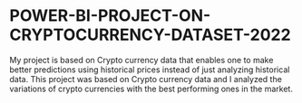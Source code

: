 # POWER-BI-PROJECT-ON-CRYPTOCURRENCY-DATASET-2022
My project is based on Crypto currency data that enables one to make better predictions using historical prices instead of just analyzing historical data. This project was based on Crypto currency data and I analyzed the variations of crypto currencies with the best performing ones in the market.
